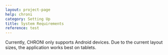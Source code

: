 ```yaml
---
layout: project-page
help: chroni
category: Setting Up
title: System Requirements
reference: test
---
```


Currently, CHRONI only supports Android devices. Due to the current layout sizes, the application works best on tablets.
<!--![Image of Setup Diagram]
(https://raw.githubusercontent.com/wiki/CIRDLES/CHRONI/Github%20Setup%20Diagram.png)-->
